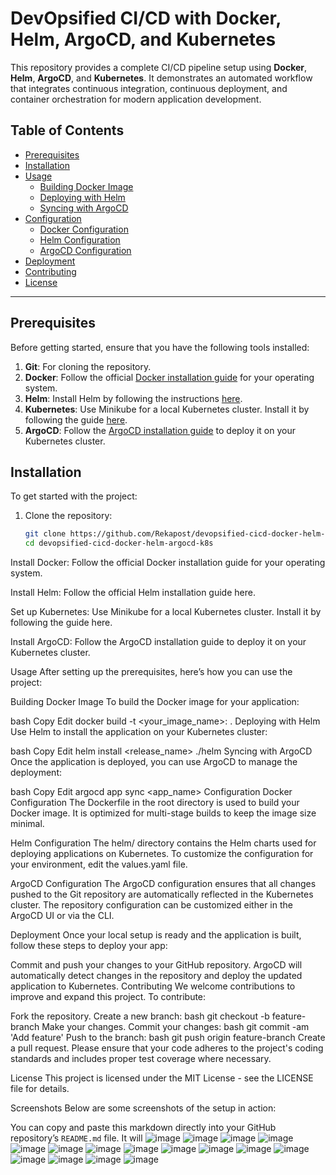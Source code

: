 # DevOpsified CI/CD with Docker, Helm, ArgoCD, and Kubernetes

This repository provides a complete CI/CD pipeline setup using **Docker**, **Helm**, **ArgoCD**, and **Kubernetes**. It demonstrates an automated workflow that integrates continuous integration, continuous deployment, and container orchestration for modern application development.

## Table of Contents

- [Prerequisites](#prerequisites)
- [Installation](#installation)
- [Usage](#usage)
  - [Building Docker Image](#building-docker-image)
  - [Deploying with Helm](#deploying-with-helm)
  - [Syncing with ArgoCD](#syncing-with-argocd)
- [Configuration](#configuration)
  - [Docker Configuration](#docker-configuration)
  - [Helm Configuration](#helm-configuration)
  - [ArgoCD Configuration](#argocd-configuration)
- [Deployment](#deployment)
- [Contributing](#contributing)
- [License](#license)

---

## Prerequisites

Before getting started, ensure that you have the following tools installed:

1. **Git**: For cloning the repository.
2. **Docker**: Follow the official [Docker installation guide](https://docs.docker.com/get-docker/) for your operating system.
3. **Helm**: Install Helm by following the instructions [here](https://helm.sh/docs/intro/install/).
4. **Kubernetes**: Use Minikube for a local Kubernetes cluster. Install it by following the guide [here](https://minikube.sigs.k8s.io/docs/).
5. **ArgoCD**: Follow the [ArgoCD installation guide](https://argo-cd.readthedocs.io/en/stable/getting_started/) to deploy it on your Kubernetes cluster.

## Installation

To get started with the project:

1. Clone the repository:
   ```bash
   git clone https://github.com/Rekapost/devopsified-cicd-docker-helm-argocd-k8s.git
   cd devopsified-cicd-docker-helm-argocd-k8s


Install Docker: Follow the official Docker installation guide for your operating system.

Install Helm: Follow the official Helm installation guide here.

Set up Kubernetes: Use Minikube for a local Kubernetes cluster. Install it by following the guide here.

Install ArgoCD: Follow the ArgoCD installation guide to deploy it on your Kubernetes cluster.

Usage
After setting up the prerequisites, here’s how you can use the project:

Building Docker Image
To build the Docker image for your application:

bash
Copy
Edit
docker build -t <your_image_name>:<tag> .
Deploying with Helm
Use Helm to install the application on your Kubernetes cluster:

bash
Copy
Edit
helm install <release_name> ./helm
Syncing with ArgoCD
Once the application is deployed, you can use ArgoCD to manage the deployment:

bash
Copy
Edit
argocd app sync <app_name>
Configuration
Docker Configuration
The Dockerfile in the root directory is used to build your Docker image. It is optimized for multi-stage builds to keep the image size minimal.

Helm Configuration
The helm/ directory contains the Helm charts used for deploying applications on Kubernetes. To customize the configuration for your environment, edit the values.yaml file.

ArgoCD Configuration
The ArgoCD configuration ensures that all changes pushed to the Git repository are automatically reflected in the Kubernetes cluster. The repository configuration can be customized either in the ArgoCD UI or via the CLI.

Deployment
Once your local setup is ready and the application is built, follow these steps to deploy your app:

Commit and push your changes to your GitHub repository.
ArgoCD will automatically detect changes in the repository and deploy the updated application to Kubernetes.
Contributing
We welcome contributions to improve and expand this project. To contribute:

Fork the repository.
Create a new branch:
bash
git checkout -b feature-branch
Make your changes.
Commit your changes:
bash
git commit -am 'Add feature'
Push to the branch:
bash
git push origin feature-branch
Create a pull request.
Please ensure that your code adheres to the project's coding standards and includes proper test coverage where necessary.

License
This project is licensed under the MIT License - see the LICENSE file for details.

Screenshots
Below are some screenshots of the setup in action:

You can copy and paste this markdown directly into your GitHub repository’s `README.md` file. It will
![image](https://github.com/user-attachments/assets/d8da2aeb-e4d0-4095-ba35-16313f47965d)
![image](https://github.com/user-attachments/assets/bf23e294-fc59-4192-93f9-f0c5db560615)
![image](https://github.com/user-attachments/assets/b72fc885-0f1e-426b-8ef4-107ce14b18df)
![image](https://github.com/user-attachments/assets/770695a6-959a-4959-baed-8feba4a66df5)
![image](https://github.com/user-attachments/assets/3b91eab8-1bef-4de6-872f-876c547c3f93)
![image](https://github.com/user-attachments/assets/fb0e7ac9-837d-4c8a-ad8b-c128cff2e163)
![image](https://github.com/user-attachments/assets/7aa2a25b-6f4e-41ba-95ad-b4323589df17)
![image](https://github.com/user-attachments/assets/69bc3835-426c-4f11-9a5f-9e91df126580)
![image](https://github.com/user-attachments/assets/04cff97c-8fbb-4e88-9aee-089b90f2e389)
![image](https://github.com/user-attachments/assets/9ab03b42-8e46-4442-9ded-119f37361598)
![image](https://github.com/user-attachments/assets/c39e6181-89a0-490a-8c56-05f45fbb100b)
![image](https://github.com/user-attachments/assets/3377e853-6d43-4664-b762-f6e49d0751f8)
![image](https://github.com/user-attachments/assets/89063be4-5b51-4c13-9f14-df9ccbb18f6f)
![image](https://github.com/user-attachments/assets/80d295a0-2c1c-4233-817c-c22aafe11fb6)
![image](https://github.com/user-attachments/assets/7354ae87-00c7-429d-ac2e-3e0b68466e95)
![image](https://github.com/user-attachments/assets/62a6869f-281c-4eef-8a40-1907a8540b7b)
